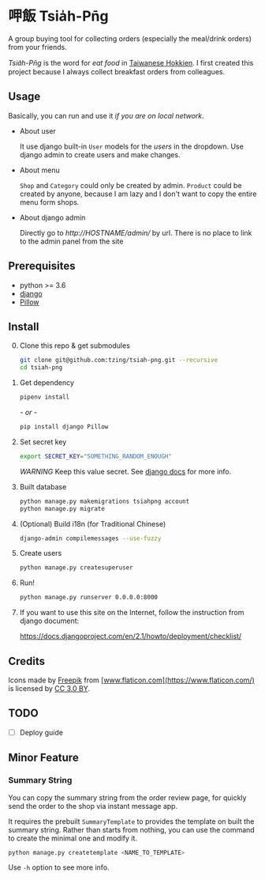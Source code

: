 # 呷飯 Tsia̍h-Pn̄g

A group buying tool for collecting orders (especially the meal/drink orders) from your friends.

*Tsia̍h-Pn̄g* is the word for *eat food* in [Taiwanese Hokkien].
I first created this project because I always collect breakfast orders from colleagues.

[Taiwanese Hokkien]: https://en.wikipedia.org/wiki/Taiwanese_Hokkien


## Usage

Basically, you can run and use it *if you are on local network*.

- About user

    It use django built-in `User` models for the *users* in the dropdown.
    Use django admin to create users and make changes.

- About menu

    `Shop` and `Category` could only be created by admin.
    `Product` could be created by anyone, because I am lazy and I don't want to copy the entire menu form shops.

- About django admin

    Directly go to *http://HOSTNAME/admin/* by url.
    There is no place to link to the admin panel from the site


## Prerequisites

- python >= 3.6
- [django](https://www.djangoproject.com/)
- [Pillow](https://pillow.readthedocs.io/en/latest/)


## Install

0. Clone this repo & get submodules

    ```bash
    git clone git@github.com:tzing/tsiah-png.git --recursive
    cd tsiah-png
    ```

1. Get dependency

    ```bash
    pipenv install
    ```

    *- or -*

    ```bash
    pip install django Pillow
    ```

2. Set secret key

    ```bash
    export SECRET_KEY="SOMETHING_RANDOM_ENOUGH"
    ```

    *WARNING* Keep this value secret. See [django docs](https://docs.djangoproject.com/en/2.1/ref/settings/#std:setting-SECRET_KEY) for more info.

3. Built database

    ```bash
    python manage.py makemigrations tsiahpng account
    python manage.py migrate
    ```

4. (Optional) Build i18n (for Traditional Chinese)

    ```bash
    django-admin compilemessages --use-fuzzy
    ```

5. Create users

    ```bash
    python manage.py createsuperuser
    ```

6. Run!

    ```bash
    python manage.py runserver 0.0.0.0:8000
    ```

7. If you want to use this site on the Internet, follow the instruction from django document:

    https://docs.djangoproject.com/en/2.1/howto/deployment/checklist/


## Credits

Icons made by [Freepik](https://www.freepik.com/) from [www.flaticon.com](https://www.flaticon.com/) is licensed by [CC 3.0 BY](http://creativecommons.org/licenses/by/3.0/).


## TODO

- [ ] Deploy guide


## Minor Feature

### Summary String

You can copy the summary string from the order review page, for quickly send
the order to the shop via instant message app.

It requires the prebuilt `SummaryTemplate` to provides the template on built
the summary string.
Rather than starts from nothing, you can use the command to create the minimal
one and modify it.

```bash
python manage.py createtemplate <NAME_TO_TEMPLATE>
```

Use `-h` option to see more info.
